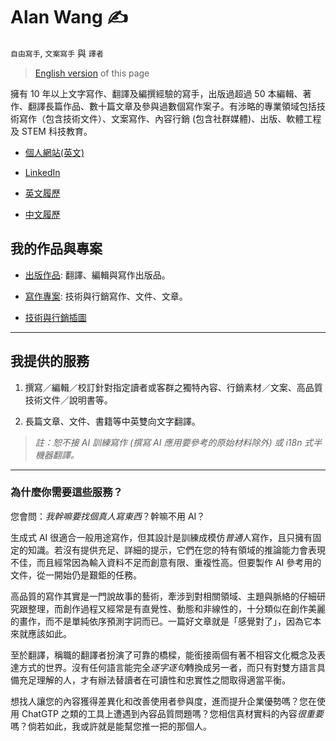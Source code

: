 # Alan Wang ✍️

`自由寫手`, `文案寫手` 與 `譯者`

> [English version](https://github.com/alankrantas/alankrantas/blob/main/README.md) of this page

擁有 10 年以上文字寫作、翻譯及編撰經驗的寫手，出版過超過 50 本編輯、著作、翻譯長篇作品、數十篇文章及參與過數個寫作案子。有涉略的專業領域包括技術寫作（包含技術文件）、文案寫作、內容行銷 (包含社群媒體)、出版、軟體工程及 STEM 科技教育。

- [個人網站(英文)](https://alankrantas.github.io/)

- [LinkedIn](https://www.linkedin.com/in/alankrantas/)

- [英文履歷](https://www.cake.me/krantas)

- [中文履歷](https://www.cake.me/me/krantas)

## 我的作品與專案

- [出版作品](https://github.com/alankrantas/alankrantas/blob/main/works/published.md): 翻譯、編輯與寫作出版品。

- [寫作專案](https://github.com/alankrantas/alankrantas/blob/main/works/projects.md): 技術與行銷寫作、文件、文章。

- [技術與行銷插圖](https://github.com/alankrantas/alankrantas/blob/main/works/illustration.md)

---

## 我提供的服務

1. 撰寫／編輯／校訂針對指定讀者或客群之獨特內容、行銷素材／文案、高品質技術文件／說明書等。

2. 長篇文章、文件、書籍等中英雙向文字翻譯。

> _註：恕不接 AI 訓練寫作 (撰寫 AI 應用要參考的原始材料除外) 或 i18n 式半機器翻譯。_

---

### 為什麼你需要這些服務？

您會問：_我幹嘛要找個真人寫東西_？幹嘛不用 AI？

生成式 AI 很適合一般用途寫作，但其設計是訓練成模仿*普通*人寫作，且只擁有固定的知識。若沒有提供充足、詳細的提示，它們在您的特有領域的推論能力會表現不佳，而且經常因為輸入資料不足而創意有限、重複性高。但要製作 AI 參考用的文件，從一開始仍是艱鉅的任務。

高品質的寫作其實是一門說故事的藝術，牽涉到對相關領域、主題與脈絡的仔細研究跟整理，而創作過程又經常是有直覺性、動態和非線性的，十分類似在創作美麗的畫作，而不是單純依序預測字詞而已。一篇好文章就是「感覺對了」，因為它本來就應該如此。

至於翻譯，稱職的翻譯者扮演了可靠的橋樑，能銜接兩個有著不相容文化概念及表達方式的世界。沒有任何語言能完全*逐字逐句*轉換成另一者，而只有對雙方語言具備充足理解的人，才有辦法替讀者在可讀性和忠實性之間取得適當平衡。

想找人讓您的內容獲得差異化和改善使用者參與度，進而提升企業優勢嗎？您在使用 ChatGTP 之類的工具上遭遇到內容品質問題嗎？您相信真材實料的內容*很重要*嗎？倘若如此，我或許就是能幫您推一把的那個人。

